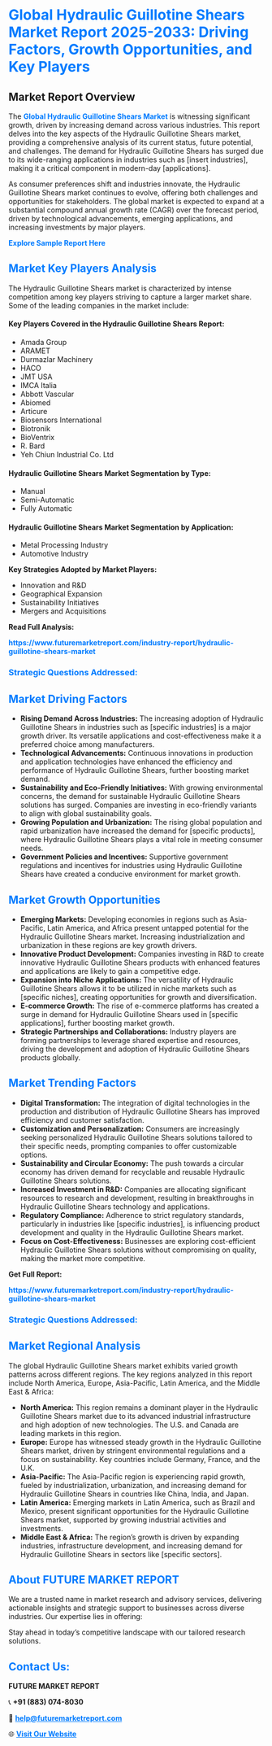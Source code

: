 <h1 style="color: #007BFF;">Global Hydraulic Guillotine Shears Market Report 2025-2033: Driving Factors, Growth Opportunities, and Key Players</h1>

<section id="overview">
<h2>Market Report Overview</h2>
<p>The <a href="https://www.futuremarketreport.com/industry-report/hydraulic-guillotine-shears-market" style="color: #007BFF; text-decoration: none;"><strong>Global Hydraulic Guillotine Shears Market</strong></a> is witnessing significant growth, driven by increasing demand across various industries. This report delves into the key aspects of the Hydraulic Guillotine Shears market, providing a comprehensive analysis of its current status, future potential, and challenges. The demand for Hydraulic Guillotine Shears has surged due to its wide-ranging applications in industries such as [insert industries], making it a critical component in modern-day [applications].</p>
<p>As consumer preferences shift and industries innovate, the Hydraulic Guillotine Shears market continues to evolve, offering both challenges and opportunities for stakeholders. The global market is expected to expand at a substantial compound annual growth rate (CAGR) over the forecast period, driven by technological advancements, emerging applications, and increasing investments by major players.</p>
</section>

<section id="overview">
<p><a href="https://www.futuremarketreport.com/request-sample/reportId=59297" style="color: #007BFF; text-decoration: none;"><strong>Explore Sample Report Here</strong></a></p>
</section>

<section id="key-players">
<h2 style="color: #007BFF;">Market Key Players Analysis</h2>
<p>The Hydraulic Guillotine Shears market is characterized by intense competition among key players striving to capture a larger market share. Some of the leading companies in the market include:</p>
<h4>Key Players Covered in the Hydraulic Guillotine Shears Report:</h4>
<ul><li>Amada Group</li><li>ARAMET</li><li>Durmazlar Machinery</li><li>HACO</li><li>JMT USA</li><li>IMCA Italia</li><li>Abbott Vascular</li><li>Abiomed</li><li>Articure</li><li>Biosensors International</li><li>Biotronik</li><li>BioVentrix</li><li>R. Bard</li><li>Yeh Chiun Industrial Co. Ltd</li></ul>
<h4>Hydraulic Guillotine Shears Market Segmentation by Type:</h4>
<ul><li>Manual</li><li>Semi-Automatic</li><li>Fully Automatic</li></ul>

<h4>Hydraulic Guillotine Shears Market Segmentation by Application:</h4>
<ul><li>Metal Processing Industry</li><li>Automotive Industry</li></ul>
<p><strong>Key Strategies Adopted by Market Players:</strong></p>
<ul>
<li>Innovation and R&D</li>
<li>Geographical Expansion</li>
<li>Sustainability Initiatives</li>
<li>Mergers and Acquisitions</li>
</ul>
</section>

<section>
<p><strong>Read Full Analysis: </strong></p><a href="https://www.futuremarketreport.com/industry-report/hydraulic-guillotine-shears-market" style="color: #007BFF; text-decoration: none;"><strong>https://www.futuremarketreport.com/industry-report/hydraulic-guillotine-shears-market</strong></a>
<h3 style="color: #007BFF;">Strategic Questions Addressed:</h3>
</section>

<section id="driving-factors">
<h2 style="color: #007BFF;">Market Driving Factors</h2>
<ul>
<li><strong>Rising Demand Across Industries:</strong> The increasing adoption of Hydraulic Guillotine Shears in industries such as [specific industries] is a major growth driver. Its versatile applications and cost-effectiveness make it a preferred choice among manufacturers.</li>
<li><strong>Technological Advancements:</strong> Continuous innovations in production and application technologies have enhanced the efficiency and performance of Hydraulic Guillotine Shears, further boosting market demand.</li>
<li><strong>Sustainability and Eco-Friendly Initiatives:</strong> With growing environmental concerns, the demand for sustainable Hydraulic Guillotine Shears solutions has surged. Companies are investing in eco-friendly variants to align with global sustainability goals.</li>
<li><strong>Growing Population and Urbanization:</strong> The rising global population and rapid urbanization have increased the demand for [specific products], where Hydraulic Guillotine Shears plays a vital role in meeting consumer needs.</li>
<li><strong>Government Policies and Incentives:</strong> Supportive government regulations and incentives for industries using Hydraulic Guillotine Shears have created a conducive environment for market growth.</li>
</ul>
</section>

<section id="growth-opportunities">
<h2 style="color: #007BFF;">Market Growth Opportunities</h2>
<ul>
<li><strong>Emerging Markets:</strong> Developing economies in regions such as Asia-Pacific, Latin America, and Africa present untapped potential for the Hydraulic Guillotine Shears market. Increasing industrialization and urbanization in these regions are key growth drivers.</li>
<li><strong>Innovative Product Development:</strong> Companies investing in R&D to create innovative Hydraulic Guillotine Shears products with enhanced features and applications are likely to gain a competitive edge.</li>
<li><strong>Expansion into Niche Applications:</strong> The versatility of Hydraulic Guillotine Shears allows it to be utilized in niche markets such as [specific niches], creating opportunities for growth and diversification.</li>
<li><strong>E-commerce Growth:</strong> The rise of e-commerce platforms has created a surge in demand for Hydraulic Guillotine Shears used in [specific applications], further boosting market growth.</li>
<li><strong>Strategic Partnerships and Collaborations:</strong> Industry players are forming partnerships to leverage shared expertise and resources, driving the development and adoption of Hydraulic Guillotine Shears products globally.</li>
</ul>
</section>

<section id="trending-factors">
<h2 style="color: #007BFF;">Market Trending Factors</h2>
<ul>
<li><strong>Digital Transformation:</strong> The integration of digital technologies in the production and distribution of Hydraulic Guillotine Shears has improved efficiency and customer satisfaction.</li>
<li><strong>Customization and Personalization:</strong> Consumers are increasingly seeking personalized Hydraulic Guillotine Shears solutions tailored to their specific needs, prompting companies to offer customizable options.</li>
<li><strong>Sustainability and Circular Economy:</strong> The push towards a circular economy has driven demand for recyclable and reusable Hydraulic Guillotine Shears solutions.</li>
<li><strong>Increased Investment in R&D:</strong> Companies are allocating significant resources to research and development, resulting in breakthroughs in Hydraulic Guillotine Shears technology and applications.</li>
<li><strong>Regulatory Compliance:</strong> Adherence to strict regulatory standards, particularly in industries like [specific industries], is influencing product development and quality in the Hydraulic Guillotine Shears market.</li>
<li><strong>Focus on Cost-Effectiveness:</strong> Businesses are exploring cost-efficient Hydraulic Guillotine Shears solutions without compromising on quality, making the market more competitive.</li>
</ul>
</section>

<section>
<p><strong>Get Full Report: </strong></p><a href="https://www.futuremarketreport.com/industry-report/hydraulic-guillotine-shears-market" style="color: #007BFF; text-decoration: none;"><strong>https://www.futuremarketreport.com/industry-report/hydraulic-guillotine-shears-market</strong></a>
<h3 style="color: #007BFF;">Strategic Questions Addressed:</h3>
</section>


<section id="regional-analysis">
<h2 style="color: #007BFF;">Market Regional Analysis</h2>
<p>The global Hydraulic Guillotine Shears market exhibits varied growth patterns across different regions. The key regions analyzed in this report include North America, Europe, Asia-Pacific, Latin America, and the Middle East & Africa:</p>
<ul>
<li><strong>North America:</strong> This region remains a dominant player in the Hydraulic Guillotine Shears market due to its advanced industrial infrastructure and high adoption of new technologies. The U.S. and Canada are leading markets in this region.</li>
<li><strong>Europe:</strong> Europe has witnessed steady growth in the Hydraulic Guillotine Shears market, driven by stringent environmental regulations and a focus on sustainability. Key countries include Germany, France, and the U.K.</li>
<li><strong>Asia-Pacific:</strong> The Asia-Pacific region is experiencing rapid growth, fueled by industrialization, urbanization, and increasing demand for Hydraulic Guillotine Shears in countries like China, India, and Japan.</li>
<li><strong>Latin America:</strong> Emerging markets in Latin America, such as Brazil and Mexico, present significant opportunities for the Hydraulic Guillotine Shears market, supported by growing industrial activities and investments.</li>
<li><strong>Middle East & Africa:</strong> The region’s growth is driven by expanding industries, infrastructure development, and increasing demand for Hydraulic Guillotine Shears in sectors like [specific sectors].</li>
</ul>
</section>

<footer>
<h2 style="color: #007BFF;">About FUTURE MARKET REPORT</h2>
<p>We are a trusted name in market research and advisory services, delivering actionable insights and strategic support to businesses across diverse industries. Our expertise lies in offering:</p>

<p>Stay ahead in today’s competitive landscape with our tailored research solutions.</p>

<h2 style="color: #007BFF;">Contact Us:</h2>
<p><strong>FUTURE MARKET REPORT</strong></p>
<p>📞 <strong>+91 (883) 074-8030</strong></p>
<p>📧 <strong><a href="mailto:help@futuremarketreport.com" style="color: #007BFF;">help@futuremarketreport.com</a></strong></p>
<p>🌐 <strong><a href="https://www.futuremarketreport.com/" style="color: #007BFF;">Visit Our Website</a></strong></p>
</footer>
